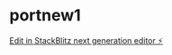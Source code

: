 # portnew1

[Edit in StackBlitz next generation editor ⚡️](https://stackblitz.com/~/github.com/fandango3142/portnew1)